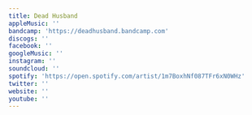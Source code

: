 ```yaml
---
title: Dead Husband
appleMusic: ''
bandcamp: 'https://deadhusband.bandcamp.com'
discogs: ''
facebook: ''
googleMusic: ''
instagram: ''
soundcloud: ''
spotify: 'https://open.spotify.com/artist/1m7BoxhNf087TFr6xN0WHz'
twitter: ''
website: ''
youtube: ''
---
```

